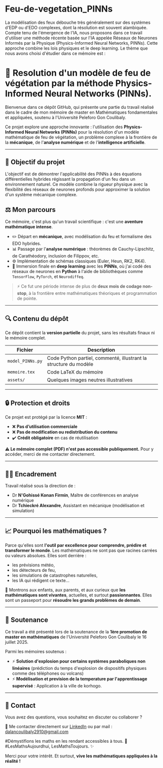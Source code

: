 # Feu-de-vegetation_PINNs

La modélisation des feux débouche très généralement sur des systèmes d'EDP ou d'EDO complexes, dont la résolution est souvent alambiquée. Compte tenu de l'émergence de l'IA, nous proposons dans ce travail d'utiliser une méthode récente basée sur l'IA appelée Réseaux de Neurones Informés par la Physique (Physics-Informed Neural Networks, PINNs). Cette approche combine les lois physiques et le deep learning.
Le thème que nous avons choisi d'étudier dans ce mémoire est : 

# 🌳 Resolution d'un modèle de feu de végétation par la méthode Physics-Informed Neural Networks (PINNs). 

Bienvenue dans ce dépôt GitHub, qui présente une partie du travail réalisé dans le cadre de mon mémoire de master en Mathématiques fondamentales et appliquées, soutenu à l'Université Peleforo Gon Coulibaly.

Ce projet explore une approche innovante : l'utilisation des **Physics-Informed Neural Networks (PINNs)** pour la résolution d'un modèle mathématique de feu de végétation, un problème complexe à la frontière de la **mécanique**, de l'**analyse numérique** et de l'**intelligence artificielle**.

---

## 🚀 Objectif du projet
L'objectif est de démontrer l'applicabilité des PINNs à des équations différentielles hybrides régissant la propagation d'un feu dans un environnement naturel. Ce modèle combine la rigueur physique avec la flexibilité des réseaux de neurones profonds pour approximer la solution d'un système mécanique complexe.

## ⚖️ Mon parcours
Ce mémoire, c'est plus qu'un travail scientifique : c'est une **aventure mathématique intense**.

- ✏️ Départ en **mécanique**, avec modélisation du feu et formalisme des EDO hybrides.
- 📊 Passage par l'**analyse numérique** : théorèmes de Cauchy-Lipschitz, de Carathéodory, inclusion de Filippov, etc.
- ⚙️ Implémentation de schémas classiques (Euler, Heun, RK2, RK4).
- 🧐 Immersion finale en **deep learning** avec les **PINNs**, où j'ai codé des réseaux de neurones en **Python** à l'aide de bibliothèques comme `TensorFlow`, `PyTorch`, et `Neurodiffeq`.

> ⚡ Ce fut une période intense de plus de **deux mois de codage non-stop**, à la frontière entre mathématiques théoriques et programmation de pointe.

---

## 🔍 Contenu du dépôt
Ce dépôt contient la **version partielle** du projet, sans les résultats finaux ni le mémoire complet. 

| Fichier | Description |
|--------|------------|
| `model_PINNs.py` | Code Python partiel, commenté, illustrant la structure du modèle |
| `memoire.tex` | Code LaTeX du mémoire |
| `assets/` | Quelques images neutres illustratives |

---

## 🔒 Protection et droits
Ce projet est protégé par la licence **MIT** :
- ❌ **Pas d’utilisation commerciale**
- ❌ **Pas de modification ou redistribution du contenu**
- ✔️ **Crédit obligatoire** en cas de réutilisation

**⚠️ Le mémoire complet (PDF) n'est pas accessible publiquement.** Pour y accéder, merci de me contacter directement.

---

## 👩‍🎓 Encadrement
Travail réalisé sous la direction de :
- Dr **N'Gohissé Konan Firmin**, Maître de conférences en analyse numérique
- Dr **Tchieckré Alexandre**, Assistant en mécanique (modélisation et simulation)

---

## 📈 Pourquoi les mathématiques ?
Parce qu'elles sont **l'outil par excellence pour comprendre, prédire et transformer le monde**. Les mathématiques ne sont pas que racines carrées ou valeurs absolues. Elles sont derrière :

- les prévisions météo,
- les détecteurs de feu,
- les simulations de catastrophes naturelles,
- les IA qui rédigent ce texte...

🌟 Montrons aux enfants, aux parents, et aux curieux que **les mathématiques sont vivantes**, actuelles, et surtout **passionnantes**. Elles sont un passeport pour **résoudre les grands problèmes de demain**.

---

## 📅 Soutenance
Ce travail a été présenté lors de la soutenance de la **1ère promotion de master en mathématiques** de l'Université Peleforo Gon Coulibaly le 16 juillet 2025. 

Parmi les mémoires soutenus :
- ⚡ **Solution d'explosion pour certains systèmes paraboliques non linéaires** (prédiction du temps d'explosion de dispositifs physiques comme des téléphones ou volcans)
- ⚡ **Modélisation et prevision de la temperature par l'apprentissage supervisé** : Application à la ville de korhogo.
---

## 📢 Contact
Vous avez des questions, vous souhaitez en discuter ou collaborer ?

👤 Me contacter directement sur [LinkedIn](www.linkedin.com/in/ladji-dalan-coulibaly-coulibaly-724a24374) 
                            ou par mail : dalancoulibaly2910@gmail.com 

#Démystifions les maths en les rendant accessibles à tous. 🧮
#LesMathsAujourdhui, LesMathsToujours. ✨

Merci pour votre intérêt. Et surtout, **vive les mathématiques appliquées à la réalité !**
